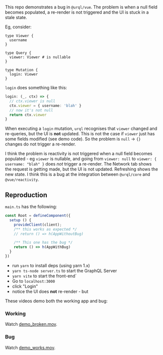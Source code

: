This repo demonstrates a bug in `@urql/vue`. The problem is when a null field becomes populated, a re-render is not triggered and the UI is stuck in a stale state.

Eg, consider:

```gql
type Viewer {
  username
}

type Query {
  viewer: Viewer # is nullable
}

type Mutation {
  login: Viewer
}
```

`login` does something like this:

```ts
login: (_, ctx) => {
  // ctx.viewer is null
  ctx.viewer = { username: 'blah' }
  // now it's not null
  return ctx.viewer
}
```

When executing a `login` mutation, `urql` recognises that `viewer` changed and re-queries, but the UI is **not** updated. This is not the case if `viewer` just has some fields modified (see demo code). So the problem is `null` -> `{}` changes do not trigger a re-render.

I think the problem is reactivity is not triggered when a null field becomes populated - eg `viewer` is nullable, and going from `viewer: null` to `viewer: { username: "blah" }` does *not* trigger a re-render. The Network tab shows the request is getting made, but the UI is not updated. Refreshing shows the new state. I think this is a bug at the integration between `@urql/core` and `@vue/reactivity`.

## Reproduction

`main.ts` has the following:

```ts
const Root = defineComponent({
  setup () {
    provideClient(client);
    /** this works as expected */
    // return () => h(AppWithoutBug)

    /** This one has the bug */
    return () => h(AppWithBug)
  }
})
```

- run `yarn` to install deps (using yarn 1.x)
- `yarn ts-node server.ts` to start the GraphQL Server
- `yarn vite` to start the front-end`
- Go to `localhost:3000` 
- click "Login"
- notice the UI does **not** re-render - but 

These videos demo both the working app and bug:

### Working 

Watch [demo_broken.mov](https://github.com/lmiller1990/urql-vue-bug/blob/main/demo_broken.mov).

### Bug

Watch [demo_works.mov](https://github.com/lmiller1990/urql-vue-bug/blob/main/demo_works.mov).
